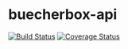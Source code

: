 # buecherbox-api 
[![Build Status](https://travis-ci.org/TimmePfeife/buecherbox-api.svg?branch=master)](https://travis-ci.org/TimmePfeife/buecherbox-api)
[![Coverage Status](https://coveralls.io/repos/github/TimmePfeife/buecherbox-api/badge.svg)](https://coveralls.io/github/TimmePfeife/buecherbox-api)
